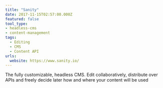 ```yaml
---
title: "Sanity"
date: 2017-11-15T02:57:00.000Z
featured: false
tool_type:
- headless-cms
- content-management
tags:
  - Editing
  - CMS
  - Content API
urls:
  website: https://www.sanity.io/
---
```

The fully customizable, headless CMS. Edit collaboratively, distribute over APIs and freely decide later how and where your content will be used

